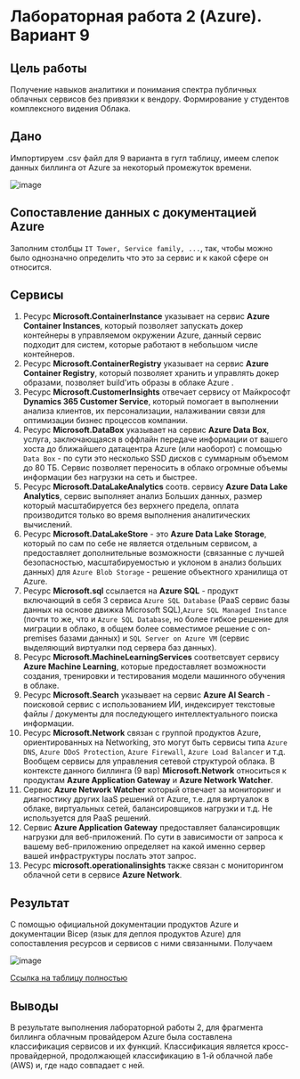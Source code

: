 # Лабораторная работа 2 (Azure). Вариант 9

## Цель работы
Получение навыков аналитики и понимания спектра публичных облачных сервисов без привязки к вендору. Формирование у студентов комплексного видения Облака. 

## Дано

Импортируем .csv файл для 9 варианта в гугл таблицу, имеем слепок данных биллинга от Azure за некоторый промежуток времени.

![image](https://github.com/user-attachments/assets/2e84dfd1-5f4d-4a09-b228-b8511ffa2dfe)

## Сопоставление данных с документацией Azure

Заполним столбцы `IT Tower, Service family, ...`, так, чтобы можно было однозначно определить что это за сервис и к какой сфере он относится.

## Сервисы

1. Ресурс **Microsoft.ContainerInstance** указывает на сервис **Azure Container Instances**, который позволяет запускать докер контейнеры в управляемом окружении Azure, данный сервис подходит для систем, которые работают в небольшом числе контейнеров.
2. Ресурс **Microsoft.ContainerRegistry** указывает на сервис **Azure Container Registry**, который позволяет хранить и управлять докер образами, позволяет build'ить образы в облаке Azure .
3. Ресурс **Microsoft.CustomerInsights** отвечает сервису от Майкрософт **Dynamics 365 Customer Service**, который помогает в выполнении анализа клиентов, их персонализации, налаживании связи для оптимизации бизнес процессов компании.
4. Ресурс **Microsoft.DataBox** указывает на сервис **Azure Data Box**, услуга, заключающаяся в оффлайн передаче информации от вашего хоста до ближайшего датацентра Azure (или наоборот) с помощью `Data Box` - по сути это несколько SSD дисков с суммарным объемом до 80 ТБ. Сервис позволяет переносить в облако огромные объемы информации без нагрузки на сеть и быстрее.
5. Ресурс **Microsoft.DataLakeAnalytics** соотв. сервису **Azure Data Lake Analytics**, сервис выполняет анализ Больших данных, размер который масштабируется без верхнего предела, оплата производится только во время выполнения аналитических вычислений.
6. Ресурс **Microsoft.DataLakeStore** - это **Azure Data Lake Storage**, который по сам по себе не является отдельным сервисом, а предоставляет дополнительные возможности (связанные с лучшей безопасностью, масштабируемостью и уклоном в анализ больших данных) для `Azure Blob Storage` - решение объектного хранилища от Azure.
7. Ресурс **Microsoft.sql** ссылается на **Azure SQL** - продукт включающий в себя 3 сервиса `Azure SQL Database` (PaaS сервис базы данных на основе движка Microsoft SQL),`Azure SQL Managed Instance` (почти то же, что и `Azure SQL Database`, но более гибкое решение для миграции в облако, в общем более совместимое решение с on-premises базами данных) и `SQL Server on Azure VM` (сервис выделяющий виртуалки под сервера баз данных).
8. Ресурс **Microsoft.MachineLearningServices** соответсвует сервису **Azure Machine Learning**, которые предоставляет возможности создания, тренировки и тестирования модели машинного обучения в облаке. 
9. Ресурс **Microsoft.Search** указывает на сервис **Azure AI Search** - поисковой сервис с использованием ИИ, индексирует текстовые файлы / документы для последующего интеллектуального поиска информации.  
10. Ресурс **Microsoft.Network** связан с группой продуктов Azure, ориентированных на Networking, это могут быть сервисы типа `Azure DNS`, `Azure DDoS Protection`, `Azure Firewall`, `Azure Load Balancer` и т.д. Вообщем сервисы для управления сетевой структурой облака. В контексте данного биллинга (9 вар) **Microsoft.Network** относиться к продуктам **Azure Application Gateway** и **Azure Network Watcher**.
11. Сервис **Azure Network Watcher** который отвечает за мониторинг и диагностику других IaaS решений от Azure, т.е. для виртуалок в облаке, виртуальных сетей, балансировщиков нагрузки и т.д. Не используется для PaaS решений.
12. Сервис **Azure Application Gateway** предоставляет балансировщик нагрузки для веб-приложений. По сути в зависимости от запроса к вашему веб-приложению определяет на какой именно сервер вашей инфраструктуры послать этот запрос. 
13. Ресурс **microsoft.operationalinsights** также связан с мониторингом облачной сети в сервисе **Azure Network**.

## Результат
С помощью официальной документации продуктов Azure и документации Bicep (язык для деплоя продуктов Azure) для сопоставления ресурсов и сервисов с ними связанными. Получаем

![image](https://github.com/user-attachments/assets/3bc58d57-57e1-4f2c-98c0-0e9e104ed495)

[Ссылка на таблицу полностью](https://docs.google.com/spreadsheets/d/169yCFy2TsY5iwDr5mvb9qqCucvWiVTe-Jv4AWyWYF1o/edit?usp=sharing)

## Выводы
В результате выполнения лабораторной работы 2, для фрагмента биллинга облачным провайдером Azure была составлена классификация сервисов и их функций. Классификация является кросс-провайдерной, продолжающей классификацию в 1-й облачной лабе (AWS) и, где надо совпадает с ней.
